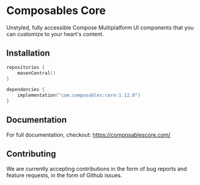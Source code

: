 # Composables Core

Unstyled, fully accessible Compose Multiplatform UI components that you can customize to your heart's content.

## Installation

```kotlin
repositories {
    mavenCentral()
}

dependencies {
    implementation("com.composables:core:1.12.0")
}
```

## Documentation

For full documentation, checkout: https://composablescore.com/

## Contributing

We are currently accepting contributions in the form of bug reports and feature requests, in the form of Github issues.
